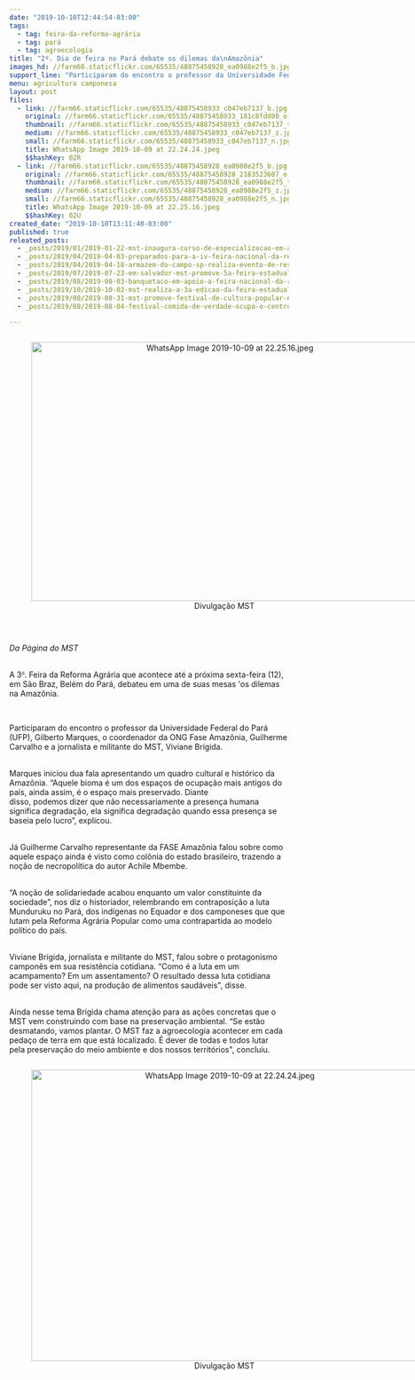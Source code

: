 ```yaml
---
date: "2019-10-10T12:44:54-03:00"
tags:
  - tag: feira-da-reforma-agrária
  - tag: pará
  - tag: agroecologia
title: "2º. Dia de feira no Pará debate os dilemas da\nAmazônia"
images_hd: //farm66.staticflickr.com/65535/48875458928_ea0988e2f5_b.jpg
support_line: "Participaram do encontro o professor da Universidade Federal do Pará (UFP), Gilberto Marques, o coordenador da ONF Fase Amazônia, Guilherme Carvalho e a jornalista e militante do MST, Viviane Brígida"
menu: agricultura camponesa
layout: post
files:
  - link: //farm66.staticflickr.com/65535/48875458933_c047eb7137_b.jpg
    original: //farm66.staticflickr.com/65535/48875458933_181c8fdd80_o.jpg
    thumbnail: //farm66.staticflickr.com/65535/48875458933_c047eb7137_t.jpg
    medium: //farm66.staticflickr.com/65535/48875458933_c047eb7137_z.jpg
    small: //farm66.staticflickr.com/65535/48875458933_c047eb7137_n.jpg
    title: WhatsApp Image 2019-10-09 at 22.24.24.jpeg
    $$hashKey: 02R
  - link: //farm66.staticflickr.com/65535/48875458928_ea0988e2f5_b.jpg
    original: //farm66.staticflickr.com/65535/48875458928_2183523607_o.jpg
    thumbnail: //farm66.staticflickr.com/65535/48875458928_ea0988e2f5_t.jpg
    medium: //farm66.staticflickr.com/65535/48875458928_ea0988e2f5_z.jpg
    small: //farm66.staticflickr.com/65535/48875458928_ea0988e2f5_n.jpg
    title: WhatsApp Image 2019-10-09 at 22.25.16.jpeg
    $$hashKey: 02U
created_date: "2019-10-10T13:11:40-03:00"
published: true
releated_posts:
  - _posts/2019/01/2019-01-22-mst-inaugura-curso-de-especializacao-em-agroecologia-voltada-a-educacao.md
  - _posts/2019/04/2019-04-03-preparados-para-a-iv-feira-nacional-da-reforma-agraria.md
  - _posts/2019/04/2019-04-18-armazem-do-campo-sp-realiza-evento-de-resistencia-em-defesa-da-iv-feira-nacional-da-reforma-agraria.md
  - _posts/2019/07/2019-07-23-em-salvador-mst-promove-5a-feira-estadual-da-reforma-agraria.md
  - _posts/2019/08/2019-08-03-banquetaco-em-apoio-a-feira-nacional-da-reforma-agraria-sera-realizado-neste-domingo.md
  - _posts/2019/10/2019-10-02-mst-realiza-a-3a-edicao-da-feira-estadual-da-reforma-agraria-no-para.md
  - _posts/2019/08/2019-08-31-mst-promove-festival-de-cultura-popular-na-20a-feira-da-reforma-agraria-em-maceio.md
  - _posts/2019/08/2019-08-04-festival-comida-de-verdade-ocupa-o-centro-de-sao-paulo-em-defesa-da-feira-da-reforma-agraria.md

---
```

<div style="text-align:center">
<figure class="image" style="display:inline-block"><img alt="WhatsApp Image 2019-10-09 at 22.25.16.jpeg" height="467" src="//farm66.staticflickr.com/65535/48875458928_ea0988e2f5_b.jpg" width="700" />
<figcaption>Divulga&ccedil;&atilde;o MST&nbsp;</figcaption>
</figure>
</div>

<p>&nbsp;</p>

<p><em>Da P&aacute;gina do MST&nbsp;</em><br />
&nbsp;</p>

<p>A 3<span style="color: rgb(84, 84, 84); font-family: arial, sans-serif; font-size: 14px;">&ordf;</span>.&nbsp;Feira da Reforma Agr&aacute;ria que acontece at&eacute; a pr&oacute;xima sexta-feira (12), em S&atilde;o Braz, Bel&eacute;m do Par&aacute;, debateu em uma de suas mesas &#39;os dilemas na Amaz&ocirc;nia.</p>

<p>&nbsp;</p>

<p>Participaram do encontro o professor da Universidade Federal do Par&aacute; (UFP), Gilberto Marques, o coordenador da ONG&nbsp;Fase Amaz&ocirc;nia, Guilherme Carvalho e a jornalista e militante do MST, Viviane Br&iacute;gida.&nbsp;</p>

<p><br />
Marques iniciou dua fala apresentando&nbsp;um quadro cultural e hist&oacute;rico&nbsp;da Amaz&ocirc;nia. &ldquo;Aquele bioma &eacute; um dos&nbsp;espa&ccedil;os de ocupa&ccedil;&atilde;o mais antigos&nbsp;do pa&iacute;s, ainda assim, &eacute; o espa&ccedil;o mais preservado. Diante disso,&nbsp;podemos&nbsp;dizer que n&atilde;o necessariamente a presen&ccedil;a humana significa degrada&ccedil;&atilde;o, ela significa degrada&ccedil;&atilde;o quando essa presen&ccedil;a se baseia pelo lucro&rdquo;, explicou.&nbsp;</p>

<p><br />
J&aacute;&nbsp;Guilherme Carvalho representante da FASE Amaz&ocirc;nia falou&nbsp;sobre como aquele espa&ccedil;o ainda &eacute; visto&nbsp;como&nbsp;col&ocirc;nia do estado brasileiro, trazendo a no&ccedil;&atilde;o de necropol&iacute;tica do autor Achile Mbembe.</p>

<p><br />
&ldquo;A no&ccedil;&atilde;o de solidariedade acabou enquanto um valor constituinte da sociedade&rdquo;, nos diz o historiador, relembrando em contraposi&ccedil;&atilde;o a luta Munduruku no Par&aacute;, dos ind&iacute;genas no Equador e dos camponeses que que lutam pela Reforma Agr&aacute;ria Popular como uma contrapartida ao modelo pol&iacute;tico do pa&iacute;s.</p>

<p><br />
Viviane Br&iacute;gida, jornalista e militante do MST, falou sobre o&nbsp;protagonismo campon&ecirc;s em sua resist&ecirc;ncia cotidiana.&nbsp;&ldquo;Como &eacute; a luta em um acampamento? Em um assentamento? O resultado dessa luta cotidiana pode ser visto aqui, na produ&ccedil;&atilde;o de alimentos saud&aacute;veis&quot;, disse.</p>

<p><br />
Ainda nesse tema Br&iacute;gida chama aten&ccedil;&atilde;o para&nbsp;as a&ccedil;&otilde;es concretas que o MST vem construindo com base na preserva&ccedil;&atilde;o ambiental. &ldquo;Se est&atilde;o desmatando, vamos plantar. O MST faz a agroecologia acontecer em cada peda&ccedil;o de terra em que est&aacute; localizado. &Eacute; dever de todas e todos lutar pela&nbsp;preserva&ccedil;&atilde;o do meio ambiente e dos nossos territ&oacute;rios&quot;, concluiu.</p>

<div style="text-align:center">
<figure class="image" style="display:inline-block"><img alt="WhatsApp Image 2019-10-09 at 22.24.24.jpeg" height="525" src="//farm66.staticflickr.com/65535/48875458933_c047eb7137_b.jpg" width="700" />
<figcaption>Divulga&ccedil;&atilde;o MST&nbsp;</figcaption>
</figure>
</div>

<p>&nbsp;</p>
